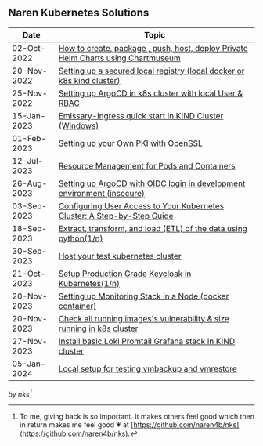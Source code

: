 ## Naren Kubernetes Solutions

| Date        | Topic                                                                                                          |
| ----------- | -------------------------------------------------------------------------------------------------------------- |
| 02-Oct-2022 | [How to create, package , push, host, deploy Private Helm Charts using Chartmuseum](private-helm-charts.md)    |
| 20-Nov-2022 | [Setting up a secured local registry (local docker or k8s kind cluster)](local-docker-registry.md)             |
| 25-Nov-2022 | [Setting up ArgoCD in k8s cluster with local User & RBAC](argocd-rbac.md)                                      |
| 15-Jan-2023 | [Emissary-ingress quick start in KIND Cluster (Windows)](emissary-ingress.md)                                  |
| 01-Feb-2023 | [Setting up your Own PKI with OpenSSL](openssl-certificate.md)                                                 |
| 12-Jul-2023 | [Resource Management for Pods and Containers](k8s-resource-management.md)                                      |
| 26-Aug-2023 | [Setting up ArgoCD with OIDC login in development environment (insecure) ](argocd-oidc-setup.md)               |
| 03-Sep-2023 | [Configuring User Access to Your Kubernetes Cluster: A Step-by-Step Guide](kubernetes-adduser.md)              |
| 18-Sep-2023 | [Extract, transform, and load (ETL) of the data using python(1/n)](python_requests-1.md)                       |
| 30-Sep-2023 | [Host your test kubernetes cluster ](mykindk8scluster.md)                                                      |
| 21-Oct-2023 | [Setup Production Grade Keycloak in Kubernetes(1/n) ](install-keycloak.md)                                     |
| 20-Nov-2023 | [Setting up Monitoring Stack in a Node (docker container)](setup-monitoring-stack.md)                          |
| 20-Nov-2023 | [Check all running images's vulnerability & size running in k8s cluster](prepare-k8s-image-scanning-report.md) |
| 27-Nov-2023 | [Install basic Loki Promtail Grafana stack in KIND cluster ](setup-loki-grafana-stack.md)                      |
| 05-Jan-2024 | [Local setup for testing vmbackup and vmrestore ](vmbackup_and_vmrestore.md)                                   |

_by nks[^note]_

[^note]:
    To me, giving back is so important. It makes others feel good which then in return makes me feel good :heartpulse:
    at [https://github.com/naren4b/nks](https://github.com/naren4b/nks).
